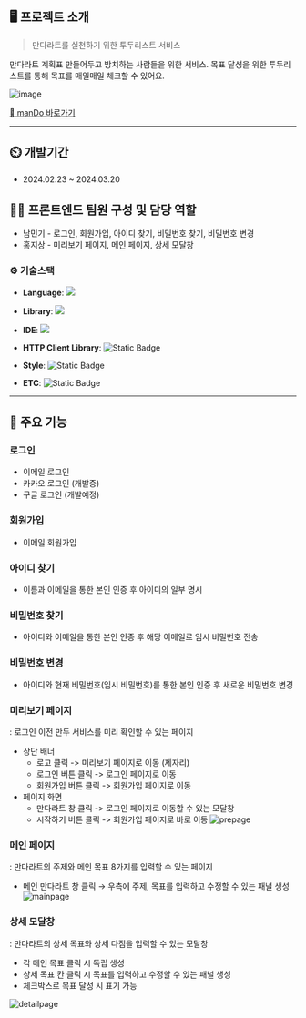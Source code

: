 ## 🖥️ 프로젝트 소개

> 만다라트를 실천하기 위한 투두리스트 서비스

만다라트 계획표 만들어두고 방치하는 사람들을 위한 서비스. 목표 달성을 위한 투두리스트를 통해 목표를 매일매일 체크할 수 있어요.

![image](https://github.com/swyp-3th-8team/frontend/assets/88329887/333e19c3-2568-4e10-8530-cb17e02e0b05)

[ 🚀️ manDo 바로가기](https://mandomando.swygbro.com)

---

## ⏲️ 개발기간

- 2024.02.23 ~ 2024.03.20

## 👨‍💻 프론트엔드 팀원 구성 및 담당 역할

- 남민기 - 로그인, 회원가입, 아이디 찾기, 비밀번호 찾기, 비밀번호 변경
- 홍지상 - 미리보기 페이지, 메인 페이지, 상세 모달창

### ⚙️ 기술스택

- **Language**: <img src="https://img.shields.io/badge/JavaScript-F7DF1E?style=flat&logo=JavaScript&logoColor=white"/>

- **Library**: <img src="https://img.shields.io/badge/React-61DAFB?style=flat&logo=React&logoColor=white"/>

- **IDE**: <img src="https://img.shields.io/badge/Visual Studio Code-007ACC?style=flat-square&logo=VisualStudioCode&logoColor=white"/>

- **HTTP Client Library**: <img alt="Static Badge" src="https://img.shields.io/badge/Axios-5a29e4?style=flat&logo=Axios&logoColor=white">

- **Style**: <img alt="Static Badge" src="https://img.shields.io/badge/SCSS-CC6699?style=flat&logo=SASS&logoColor=white">

- **ETC**: <img alt="Static Badge" src="https://img.shields.io/badge/Vite-646cff?style=flat&logo=Vite&logoColor=white">

---

## 📌 주요 기능

### 로그인

- 이메일 로그인
- 카카오 로그인 (개발중)
- 구글 로그인 (개발예정)

### 회원가입

- 이메일 회원가입

### 아이디 찾기

- 이름과 이메일을 통한 본인 인증 후 아이디의 일부 명시

### 비밀번호 찾기

- 아이디와 이메일을 통한 본인 인증 후 해당 이메일로 임시 비밀번호 전송

### 비밀번호 변경

- 아이디와 현재 비밀번호(임시 비밀번호)를 통한 본인 인증 후 새로운 비밀번호 변경

### 미리보기 페이지

: 로그인 이전 만두 서비스를 미리 확인할 수 있는 페이지
- 상단 배너
  - 로고 클릭 -> 미리보기 페이지로 이동 (제자리)
  - 로그인 버튼 클릭 -> 로그인 페이지로 이동
  - 회원가입 버튼 클릭 -> 회원가입 페이지로 이동
- 페이지 화면
  - 만다라트 창 클릭 -> 로그인 페이지로 이동할 수 있는 모달창
  - 시작하기 버튼 클릭 -> 회원가입 페이지로 바로 이동
![prepage](https://github.com/swyp-3th-8team/frontend/assets/97737608/80c8ed6a-7d00-4680-8742-63f95407d18a)


### 메인 페이지

: 만다라트의 주제와 메인 목표 8가지를 입력할 수 있는 페이지
- 메인 만다라트 창 클릭 → 우측에 주제, 목표를 입력하고 수정할 수 있는 패널 생성
![mainpage](https://github.com/swyp-3th-8team/frontend/assets/97737608/8225c54f-a2d3-4d0e-9088-3bb4c4425359)


### 상세 모달창

: 만다라트의 상세 목표와 상세 다짐을 입력할 수 있는 모달창
- 각 메인 목표 클릭 시 독립 생성
- 상세 목표 칸 클릭 시 목표를 입력하고 수정할 수 있는 패널 생성
- 체크박스로 목표 달성 시 표기 가능
  
![detailpage](https://github.com/swyp-3th-8team/frontend/assets/97737608/98c6387a-8b54-4fa0-9c4d-cc81a515cfc6)
